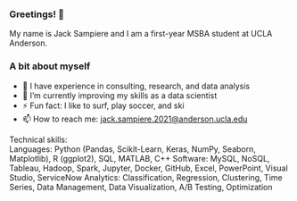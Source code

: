### Greetings! 👋
 
 My name is Jack Sampiere and I am a first-year MSBA student at UCLA Anderson.

### A bit about myself
- 🔭 I have experience in consulting, research, and data analysis
- 🌱 I’m currently improving my skills as a data scientist
- ⚡ Fun fact: I like to surf, play soccer, and ski
- 📫 How to reach me: jack.sampiere.2021@anderson.ucla.edu

Technical skills: <br>
Languages: Python (Pandas, Scikit-Learn, Keras, NumPy, Seaborn, Matplotlib), R (ggplot2), SQL, MATLAB, C++
Software: MySQL, NoSQL, Tableau, Hadoop, Spark, Jupyter, Docker, GitHub, Excel, PowerPoint, Visual Studio, ServiceNow
Analytics: Classification, Regression, Clustering, Time Series, Data Management, Data Visualization, A/B Testing, Optimization
